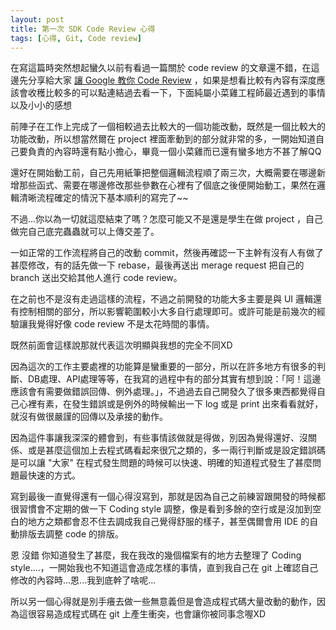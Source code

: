 ```yaml
---
layout: post
title: 第一次 SDK Code Review 心得
tags: [心得, Git, Code review]
---
```


在寫這篇時突然想起蠻久以前有看過一篇關於 code review 的文章還不錯，在這邊先分享給大家 [讓 Google 教你 Code Review](https://medium.com/@ryanyang1221/%E8%AE%93-google-%E6%95%99%E4%BD%A0-code-review-be251d4d81b4) ，如果是想看比較有內容有深度應該會收穫比較多的可以點連結過去看一下，下面純屬小菜雞工程師最近遇到的事情以及小小的感想

前陣子在工作上完成了一個相較過去比較大的一個功能改動，既然是一個比較大的功能改動，所以想當然爾在 project 裡面牽動到的部分就非常的多，一開始知道自己要負責的內容時還有點小擔心，畢竟一個小菜雞而已還有蠻多地方不甚了解QQ

還好在開始動工前，自己先用紙筆把整個邏輯流程順了兩三次，大概需要在哪邊新增那些函式、需要在哪邊修改那些參數在心裡有了個底之後便開始動工，果然在邏輯清晰流程確定的情況下基本順利的寫完了~~

不過...你以為一切就這麼結束了嗎？怎麼可能又不是還是學生在做 project ，自己做完自己底完蟲蟲就可以上傳交差了。

一如正常的工作流程將自己的改動 commit，然後再確認一下主幹有沒有人有做了甚麼修改，有的話先做一下 rebase，最後再送出  merage request 把自己的 branch 送出交給其他人進行 code review。

在之前也不是沒有走過這樣的流程，不過之前開發的功能大多主要是與 UI 邏輯還有控制相關的部分，所以影響範圍較小大多自行處理即可。或許可能是前幾次的經驗讓我覺得好像 code review 不是太花時間的事情。

既然前面會這樣說那就代表這次明顯與我想的完全不同XD

因為這次的工作主要處裡的功能算是蠻重要的一部分，所以在許多地方有很多的判斷、DB處理、API處理等等，在我寫的過程中有的部分其實有想到說：「阿！這邊應該會有需要做錯誤回傳、例外處理。」，不過過去自己開發久了很多東西都覺得自己心裡有素，在發生錯誤或是例外的時候輸出一下 log 或是 print 出來看看就好，就沒有做很嚴謹的回傳以及承接的動作。

因為這件事讓我深深的體會到，有些事情該做就是得做，別因為覺得還好、沒關係、或是甚麼這個加上去程式碼看起來很冗之類的，多一兩行判斷或是設定錯誤碼是可以讓 "大家" 在程式發生問題的時候可以快速、明確的知道程式發生了甚麼問題最快速的方式。

寫到最後一直覺得還有一個心得沒寫到，那就是因為自己之前練習跟開發的時候都很習慣會不定期的做一下 Coding style 調整，像是看到多餘的空行或是沒加到空白的地方之類都會忍不住去調成我自己覺得舒服的樣子，甚至偶爾會用 IDE 的自動排版去調整 code 的排版。

恩 沒錯 你知道發生了甚麼，我在我改的幾個檔案有的地方去整理了 Coding style....，一開始我也不知道這會造成怎樣的事情，直到我自己在 git 上確認自己修改的內容時...恩...我到底幹了啥呢...

所以另一個心得就是別手癢去做一些無意義但是會造成程式碼大量改動的動作，因為這很容易造成程式碼在 git 上產生衝突，也會讓你被同事念喔XD
